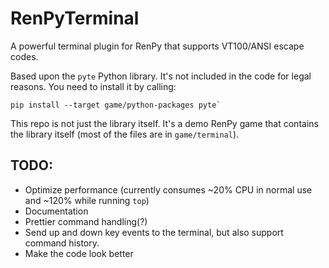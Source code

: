 # RenPyTerminal

A powerful terminal plugin for RenPy that supports VT100/ANSI escape codes. 

Based upon the `pyte` Python library. It's not included in the code for legal reasons. You need to install it by calling:

```
pip install --target game/python-packages pyte`
```

This repo is not just the library itself. It's a demo RenPy game that contains the library itself (most of the files are in `game/terminal`).

## TODO:

  - Optimize performance (currently consumes ~20% CPU in normal use and ~120% while running `top`)
  - Documentation
  - Prettier command handling(?)
  - Send up and down key events to the terminal, but also support command history.
  - Make the code look better

